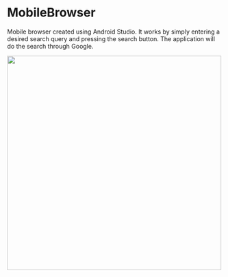 # MobileBrowser
Mobile browser created using Android Studio. It works by simply entering a desired search query and pressing the search button. The application will do the search through Google.

<img align="center" width="500" src="https://i.imgur.com/EOfI5Av.jpg">
